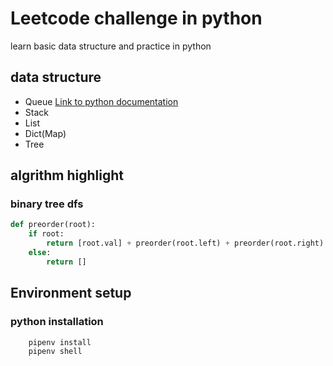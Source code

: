 # Leetcode challenge in python
 learn basic data structure and practice in python

## data structure
   * Queue [Link to python documentation](https://docs.python.org/3/library/queue.html)
   * Stack
   * List
   * Dict(Map)
   * Tree

## algrithm highlight
### binary tree dfs
```python
def preorder(root):
    if root:
        return [root.val] + preorder(root.left) + preorder(root.right) 
    else:
        return []
```

## Environment setup
### python installation
```bash
    pipenv install
    pipenv shell
```

